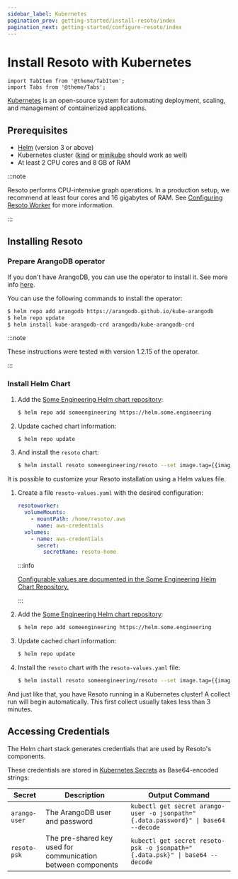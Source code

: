 ```yaml
---
sidebar_label: Kubernetes
pagination_prev: getting-started/install-resoto/index
pagination_next: getting-started/configure-resoto/index
---
```


# Install Resoto with Kubernetes

```mdx-code-block
import TabItem from '@theme/TabItem';
import Tabs from '@theme/Tabs';
```

[Kubernetes](https://kubernetes.io) is an open-source system for automating deployment, scaling, and management of containerized applications.

## Prerequisites

- [Helm](https://helm.sh) (version 3 or above)
- Kubernetes cluster ([kind](https://kind.sigs.k8s.io) or [minikube](https://minikube.sigs.k8s.io) should work as well)
- At least 2 CPU cores and 8 GB of RAM

:::note

Resoto performs CPU-intensive graph operations. In a production setup, we recommend at least four cores and 16 gigabytes of RAM. See [Configuring Resoto Worker](../../reference/configuration/worker.md#multi-core-machines) for more information.

:::

## Installing Resoto

### Prepare ArangoDB operator

If you don't have ArangoDB, you can use the operator to install it. See more info [here](https://arangodb.com/docs/stable/tutorials-kubernetes.html).

You can use the following commands to install the operator:

```bash
$ helm repo add arangodb https://arangodb.github.io/kube-arangodb
$ helm repo update
$ helm install kube-arangodb-crd arangodb/kube-arangodb-crd
```

:::note

These instructions were tested with version 1.2.15 of the operator.

:::

### Install Helm Chart

<Tabs groupId="installation-method">
<TabItem value="default" label="Default Installation">

1. Add the [Some Engineering Helm chart repository](https://helm.some.engineering):

   ```bash
   $ helm repo add someengineering https://helm.some.engineering
   ```

2. Update cached chart information:

   ```bash
   $ helm repo update
   ```

3. And install the `resoto` chart:

   ```bash
   $ helm install resoto someengineering/resoto --set image.tag={{imageTag}}
   ```

</TabItem>
<TabItem value="customized" label="Customized Installation">

It is possible to customize your Resoto installation using a Helm values file.

1. Create a file `resoto-values.yaml` with the desired configuration:

   ```yaml title="resoto-values.yaml"
   resotoworker:
     volumeMounts:
       - mountPath: /home/resoto/.aws
         name: aws-credentials
     volumes:
       - name: aws-credentials
         secret:
           secretName: resoto-home
   ```

   :::info

   [Configurable values are documented in the Some Engineering Helm Chart Repository.](https://helm.some.engineering/someengineering/resoto#values)

   :::

2. Add the [Some Engineering Helm chart repository](https://helm.some.engineering):

   ```bash
   $ helm repo add someengineering https://helm.some.engineering
   ```

3. Update cached chart information:

   ```bash
   $ helm repo update
   ```

4. Install the `resoto` chart with the `resoto-values.yaml` file:

   ```bash
   $ helm install resoto someengineering/resoto --set image.tag={{imageTag}} -f resoto-values.yaml
   ```

</TabItem>
</Tabs>

And just like that, you have Resoto running in a Kubernetes cluster! A collect run will begin automatically. This first collect usually takes less than 3 minutes.

## Accessing Credentials

The Helm chart stack generates credentials that are used by Resoto's components.

These credentials are stored in [Kubernetes Secrets](https://kubernetes.io/docs/concepts/configuration/secret) as Base64-encoded strings:

| Secret        | Description                                                  | Output Command                                                                     |
| ------------- | ------------------------------------------------------------ | ---------------------------------------------------------------------------------- |
| `arango-user` | The ArangoDB user and password                               | `kubectl get secret arango-user -o jsonpath="{.data.password}" \| base64 --decode` |
| `resoto-psk`  | The pre-shared key used for communication between components | `kubectl get secret resoto-psk -o jsonpath="{.data.psk}" \| base64 --decode`       |
